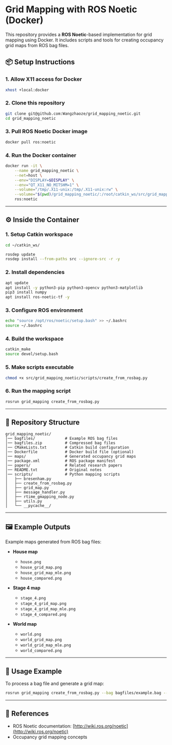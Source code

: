 # Grid Mapping with ROS Noetic (Docker)

This repository provides a **ROS Noetic**-based implementation for grid mapping using Docker. It includes scripts and tools for creating occupancy grid maps from ROS bag files.

## 📦 Setup Instructions

### 1. Allow X11 access for Docker
```bash
xhost +local:docker
```

### 2. Clone this repository
```bash
git clone git@github.com:Wangzhaoze/grid_mapping_noetic.git
cd grid_mapping_noetic
```

### 3. Pull ROS Noetic Docker image
```bash
docker pull ros:noetic
```

### 4. Run the Docker container
```bash
docker run -it \
    --name grid_mapping_noetic \
    --net=host \
    --env="DISPLAY=$DISPLAY" \
    --env="QT_X11_NO_MITSHM=1" \
    --volume="/tmp/.X11-unix:/tmp/.X11-unix:rw" \
    --volume="$(pwd)/grid_mapping_noetic/:/root/catkin_ws/src/grid_mapping_noetic/" \
    ros:noetic
```

---

## ⚙️ Inside the Container

### 1. Setup Catkin workspace
```bash
cd ~/catkin_ws/

rosdep update
rosdep install --from-paths src --ignore-src -r -y
```

### 2. Install dependencies
```bash
apt update
apt install -y python3-pip python3-opencv python3-matplotlib
pip3 install numpy
apt install ros-noetic-tf -y
```

### 3. Configure ROS environment
```bash
echo "source /opt/ros/noetic/setup.bash" >> ~/.bashrc
source ~/.bashrc
```

### 4. Build the workspace
```bash
catkin_make
source devel/setup.bash
```

### 5. Make scripts executable
```bash
chmod +x src/grid_mapping_noetic/scripts/create_from_rosbag.py
```

### 6. Run the mapping script
```bash
rosrun grid_mapping create_from_rosbag.py
```

---

## 📂 Repository Structure

```
grid_mapping_noetic/
│── bagfiles/             # Example ROS bag files
│── bagfiles.zip          # Compressed bag files
│── CMakeLists.txt        # Catkin build configuration
│── Dockerfile            # Docker build file (optional)
│── maps/                 # Generated occupancy grid maps
│── package.xml           # ROS package manifest
│── papers/               # Related research papers
│── README.txt            # Original notes
│── scripts/              # Python mapping scripts
│   ├── bresenham.py
│   ├── create_from_rosbag.py
│   ├── grid_map.py
│   ├── message_handler.py
│   ├── rtime_gmapping_node.py
│   ├── utils.py
│   └── __pycache__/
```

---

## 🖼️ Example Outputs

Example maps generated from ROS bag files:

- **House map**
  - `house.png`
  - `house_grid_map.png`
  - `house_grid_map_mle.png`
  - `house_compared.png`

- **Stage 4 map**
  - `stage_4.png`
  - `stage_4_grid_map.png`
  - `stage_4_grid_map_mle.png`
  - `stage_4_compared.png`

- **World map**
  - `world.png`
  - `world_grid_map.png`
  - `world_grid_map_mle.png`
  - `world_compared.png`

---

## 🚀 Usage Example

To process a bag file and generate a grid map:
```bash
rosrun grid_mapping create_from_rosbag.py --bag bagfiles/example.bag --output maps/
```

---

## 📖 References

- ROS Noetic documentation: [http://wiki.ros.org/noetic](http://wiki.ros.org/noetic)
- Occupancy grid mapping concepts